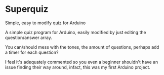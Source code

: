 # Superquiz
Simple, easy to modify quiz for Arduino

A simple quiz program for Arduino, easily modified by just editing the question/answer array.

You can/should mess with the tones, the amount of questions, perhaps add a timer for each question?

I feel it's adequately commented so you even a beginner shouldn't have an issue finding their way around, infact, this was my first Arduino project.
